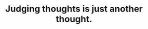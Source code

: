 ---
title: Judging thoughts is just another thought.
tags: waking-up
consciousness: true
order: 5
---